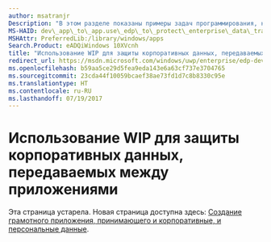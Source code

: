 ```yaml
---
author: msatranjr
Description: "В этом разделе показаны примеры задач программирования, необходимых для реализации некоторых наиболее распространенных сценариев Windows Information Protection (WIP), связанные с передачей данных."
MS-HAID: dev\_app\_to\_app.use\_edp\_to\_protect\_enterprise\_data\_transferred\_between\_apps
MSHAttr: PreferredLib:/library/windows/apps
Search.Product: eADQiWindows 10XVcnh
title: "Использование WIP для защиты корпоративных данных, передаваемых между приложениями"
redirect_url: https://msdn.microsoft.com/windows/uwp/enterprise/edp-dev-guide
ms.openlocfilehash: b59aa5ce29d5fea9eda143e6a63cf737e3704765
ms.sourcegitcommit: 23cda44f10059bcaef38ae73fd1d7c8b8330c95e
ms.translationtype: HT
ms.contentlocale: ru-RU
ms.lasthandoff: 07/19/2017
---
```

# <a name="use-wip-to-protect-enterprise-data-transferred-between-apps"></a>Использование WIP для защиты корпоративных данных, передаваемых между приложениями


Эта страница устарела. Новая страница доступна здесь: [Создание грамотного приложения, принимающего и корпоративные, и персональные данные](https://msdn.microsoft.com/windows/uwp/enterprise/edp-dev-guide).
